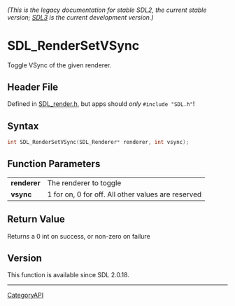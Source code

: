 ###### (This is the legacy documentation for stable SDL2, the current stable version; [SDL3](https://wiki.libsdl.org/SDL3/) is the current development version.)
# SDL_RenderSetVSync

Toggle VSync of the given renderer.

## Header File

Defined in [SDL_render.h](https://github.com/libsdl-org/SDL/blob/SDL2/include/SDL_render.h), but apps should _only_ `#include "SDL.h"`!

## Syntax

```c
int SDL_RenderSetVSync(SDL_Renderer* renderer, int vsync);

```

## Function Parameters

|                  |                                                    |
| ---------------- | -------------------------------------------------- |
| **renderer**     | The renderer to toggle                             |
| **vsync**        | 1 for on, 0 for off. All other values are reserved |

## Return Value

Returns a 0 int on success, or non-zero on failure

## Version

This function is available since SDL 2.0.18.

----
[CategoryAPI](CategoryAPI)

